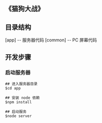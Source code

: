 《猫狗大战》
---

## 目录结构

[app] -- 服务器代码
[common] -- PC 屏幕代码

## 开发步骤

### 启动服务器

```
## 进入服务器目录
$cd app

## 安装 node 依赖
$npm install

## 启动服务
$node server
```
